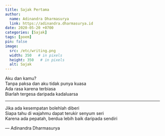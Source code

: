 ```yaml
---
title: Sajak Pertama
author:
  name: Adinandra Dharmasurya
  link: https://adinandra.dharmasurya.id
date: 2020-05-20 +0700
categories: [Sajak]
tags: [poem]
pin: false
image:
  src: /etc/writing.png
  width: 350   # in pixels
  height: 350   # in pixels
  alt: Sajak
---
```


Aku dan kamu?  
Tanpa paksa dan aku tidak punya kuasa  
Ada rasa karena terbiasa  
Biarlah tergesa daripada kadaluarsa  

---

Jika ada kesempatan bolehlah diberi  
Siapa tahu di wajahmu dapat terukir senyum seri  
Karena ada pepatah, berdua lebih baik daripada sendiri

&mdash; Adinandra Dharmasurya